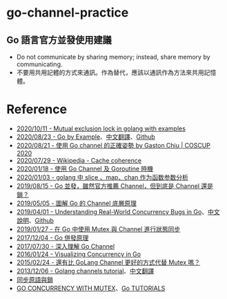 # go-channel-practice

## Go 語言官方並發使用建議
- Do not communicate by sharing memory; instead, share memory by communicating.
- 不要用共用記體的方式來通訊。作為替代，應該以通訊作為方法來共用記憶體。

# Reference
- [2020/10/11 - Mutual exclusion lock in golang with examples](https://shareablecode.com/snippets/mutual-exclusion-lock-in-golang-with-examples-synchronized-data-access-VVPm-sQaG?fbclid=IwAR100efYrFSKJPdFN2YPGYZnU1RxA2thbBlkkVUhp3cMgYv9-TAve7vHkvs)
- [2020/08/23 - Go by Example](https://gobyexample.com/)、[中文翻譯](https://learnku.com/docs/gobyexample/2020)、[Github](https://github.com/mmcgrana/gobyexample)
- [2020/08/21 - 使用 Go channel 的正確姿勢 by Gaston Chiu | COSCUP 2020](https://youtu.be/SY1pMIs1ibw)
- [2020/07/29 - Wikipedia - Cache coherence](https://en.wikipedia.org/wiki/Cache_coherence)
- [2020/01/18 - 使用 Go Channel 及 Goroutine 時機](https://blog.wu-boy.com/2020/01/when-to-use-go-channel-and-goroutine/)
- [2020/01/03 - golang 中 slice 、map、chan 作为函数参数分析](https://blog.csdn.net/chenxun_2010/article/details/103818683)
- [2019/08/15 - Go 並發，雖然官方推薦 Channel，但到底是 Channel 還是鎖？](https://kknews.cc/zh-tw/code/8vlo82n.html)
- [2019/05/05 - 圖解 Go 的 Channel 底層原理](https://jiemin.wang/2019/05/05/go-channal-graphic/)
- [2019/04/01 - Understanding Real-World Concurrency Bugs in Go](https://cseweb.ucsd.edu/~yiying/GoStudy-ASPLOS19.pdf)、[中文說明](https://mp.weixin.qq.com/s/EnLxJEoPrASWytmM8jJtmg)、[Github](https://github.com/system-pclub/go-concurrency-bugs)
- [2019/01/27 - 在 Go 中使用 Mutex 與 Channel 進行狀態同步](https://www.mdeditor.tw/pl/2q3g/zh-tw)
- [2017/12/04 - Go 併發原理](https://i6448038.github.io/2017/12/04/golang-concurrency-principle/)
- [2017/07/30 - 深入理解 Go Channel](http://legendtkl.com/2017/07/30/understanding-golang-channel/)
- [2016/01/24 - Visualizing Concurrency in Go](https://divan.dev/posts/go_concurrency_visualize/)
- [2015/02/24 - 還有比 GoLang Channel 更好的方式代替 Mutex 嗎？](https://www.zhihu.com/question/27256570/answer/66388230)
- [2013/12/06 - Golang channels tutorial](https://guzalexander.com/2013/12/06/golang-channels-tutorial.html)、[中文翻譯](https://hsinyu.gitbooks.io/golang_note/content/channel.html)
- [同步原語與鎖](https://draveness.me/golang/docs/part3-runtime/ch06-concurrency/golang-sync-primitives/)
- [GO CONCURRENCY WITH MUTEX](https://www.reply.com/alpha-reply/en/content/go-concurrency-with-mutex)、[Go TUTORIALS](https://www.reply.com/alpha-reply/en/tutorials)
